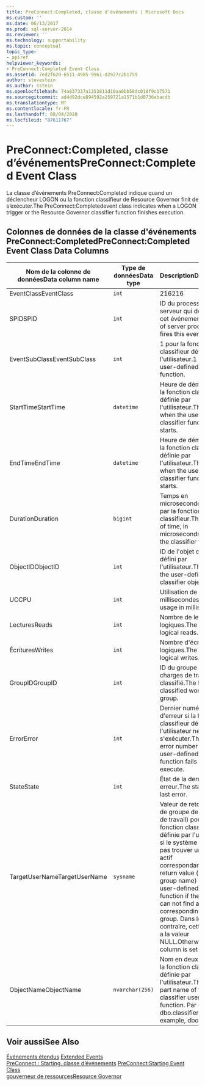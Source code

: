 ```yaml
---
title: PreConnect:Completed, classe d’événements | Microsoft Docs
ms.custom: ''
ms.date: 06/13/2017
ms.prod: sql-server-2014
ms.reviewer: ''
ms.technology: supportability
ms.topic: conceptual
topic_type:
- apiref
helpviewer_keywords:
- PreConnect:Completed Event Class
ms.assetid: 7ed2f620-6511-4985-9961-d2927c2b1759
author: stevestein
ms.author: sstein
ms.openlocfilehash: 74a837337a1353811d10aa0bb58dc018f9c17571
ms.sourcegitcommit: ad4d92dce894592a259721a1571b1d8736abacdb
ms.translationtype: MT
ms.contentlocale: fr-FR
ms.lasthandoff: 08/04/2020
ms.locfileid: "87611767"
---
```

# <a name="preconnectcompleted-event-class"></a><span data-ttu-id="a2240-102">PreConnect:Completed, classe d’événements</span><span class="sxs-lookup"><span data-stu-id="a2240-102">PreConnect:Completed Event Class</span></span>
  <span data-ttu-id="a2240-103">La classe d’événements PreConnect:Completed indique quand un déclencheur LOGON ou la fonction classifieur de Resource Governor finit de s’exécuter.</span><span class="sxs-lookup"><span data-stu-id="a2240-103">The PreConnect:Completedevent class indicates when a LOGON trigger or the Resource Governor classifier function finishes execution.</span></span>  
  
## <a name="preconnectcompleted-event-class-data-columns"></a><span data-ttu-id="a2240-104">Colonnes de données de la classe d'événements PreConnect:Completed</span><span class="sxs-lookup"><span data-stu-id="a2240-104">PreConnect:Completed Event Class Data Columns</span></span>  
  
|<span data-ttu-id="a2240-105">Nom de la colonne de données</span><span class="sxs-lookup"><span data-stu-id="a2240-105">Data column name</span></span>|<span data-ttu-id="a2240-106">Type de données</span><span class="sxs-lookup"><span data-stu-id="a2240-106">Data type</span></span>|<span data-ttu-id="a2240-107">Description</span><span class="sxs-lookup"><span data-stu-id="a2240-107">Description</span></span>|<span data-ttu-id="a2240-108">ID de la colonne</span><span class="sxs-lookup"><span data-stu-id="a2240-108">Column ID</span></span>|<span data-ttu-id="a2240-109">Filtrable</span><span class="sxs-lookup"><span data-stu-id="a2240-109">Filterable</span></span>|  
|----------------------|---------------|-----------------|---------------|----------------|  
|<span data-ttu-id="a2240-110">EventClass</span><span class="sxs-lookup"><span data-stu-id="a2240-110">EventClass</span></span>|`int`|<span data-ttu-id="a2240-111">216</span><span class="sxs-lookup"><span data-stu-id="a2240-111">216</span></span>|<span data-ttu-id="a2240-112">27</span><span class="sxs-lookup"><span data-stu-id="a2240-112">27</span></span>|<span data-ttu-id="a2240-113">Non</span><span class="sxs-lookup"><span data-stu-id="a2240-113">No</span></span>|  
|<span data-ttu-id="a2240-114">SPID</span><span class="sxs-lookup"><span data-stu-id="a2240-114">SPID</span></span>|`int`|<span data-ttu-id="a2240-115">ID du processus serveur qui déclenche cet événement.</span><span class="sxs-lookup"><span data-stu-id="a2240-115">The ID of server process that fires this event.</span></span>|<span data-ttu-id="a2240-116">12</span><span class="sxs-lookup"><span data-stu-id="a2240-116">12</span></span>|<span data-ttu-id="a2240-117">Oui</span><span class="sxs-lookup"><span data-stu-id="a2240-117">Yes</span></span>|  
|<span data-ttu-id="a2240-118">EventSubClass</span><span class="sxs-lookup"><span data-stu-id="a2240-118">EventSubClass</span></span>|`int`|<span data-ttu-id="a2240-119">1 pour la fonction classifieur définie par l'utilisateur.</span><span class="sxs-lookup"><span data-stu-id="a2240-119">1 for the user-defined classifier function.</span></span>|<span data-ttu-id="a2240-120">21</span><span class="sxs-lookup"><span data-stu-id="a2240-120">21</span></span>|<span data-ttu-id="a2240-121">Oui</span><span class="sxs-lookup"><span data-stu-id="a2240-121">Yes</span></span>|  
|<span data-ttu-id="a2240-122">StartTime</span><span class="sxs-lookup"><span data-stu-id="a2240-122">StartTime</span></span>|`datetime`|<span data-ttu-id="a2240-123">Heure de démarrage de la fonction classifieur définie par l'utilisateur.</span><span class="sxs-lookup"><span data-stu-id="a2240-123">The time when the user-defined classifier function starts.</span></span>|<span data-ttu-id="a2240-124">14</span><span class="sxs-lookup"><span data-stu-id="a2240-124">14</span></span>|<span data-ttu-id="a2240-125">Oui</span><span class="sxs-lookup"><span data-stu-id="a2240-125">Yes</span></span>|  
|<span data-ttu-id="a2240-126">EndTime</span><span class="sxs-lookup"><span data-stu-id="a2240-126">EndTime</span></span>|`datetime`|<span data-ttu-id="a2240-127">Heure de démarrage de la fonction classifieur définie par l'utilisateur.</span><span class="sxs-lookup"><span data-stu-id="a2240-127">The time when the user-defined classifier function starts.</span></span>|<span data-ttu-id="a2240-128">15</span><span class="sxs-lookup"><span data-stu-id="a2240-128">15</span></span>|<span data-ttu-id="a2240-129">Oui</span><span class="sxs-lookup"><span data-stu-id="a2240-129">Yes</span></span>|  
|<span data-ttu-id="a2240-130">Duration</span><span class="sxs-lookup"><span data-stu-id="a2240-130">Duration</span></span>|`bigint`|<span data-ttu-id="a2240-131">Temps en microsecondes utilisé par la fonction classifieur.</span><span class="sxs-lookup"><span data-stu-id="a2240-131">The amount of time, in microseconds, used by the classifier function.</span></span>|<span data-ttu-id="a2240-132">13</span><span class="sxs-lookup"><span data-stu-id="a2240-132">13</span></span>|<span data-ttu-id="a2240-133">Oui</span><span class="sxs-lookup"><span data-stu-id="a2240-133">Yes</span></span>|  
|<span data-ttu-id="a2240-134">ObjectID</span><span class="sxs-lookup"><span data-stu-id="a2240-134">ObjectID</span></span>|`int`|<span data-ttu-id="a2240-135">ID de l'objet classifieur défini par l'utilisateur.</span><span class="sxs-lookup"><span data-stu-id="a2240-135">The ID of the user-defined classifier object.</span></span>|<span data-ttu-id="a2240-136">22</span><span class="sxs-lookup"><span data-stu-id="a2240-136">22</span></span>|<span data-ttu-id="a2240-137">Oui</span><span class="sxs-lookup"><span data-stu-id="a2240-137">Yes</span></span>|  
|<span data-ttu-id="a2240-138">UC</span><span class="sxs-lookup"><span data-stu-id="a2240-138">CPU</span></span>|`int`|<span data-ttu-id="a2240-139">Utilisation de l'UC en millisecondes.</span><span class="sxs-lookup"><span data-stu-id="a2240-139">CPU usage in milliseconds.</span></span>|<span data-ttu-id="a2240-140">18</span><span class="sxs-lookup"><span data-stu-id="a2240-140">18</span></span>|<span data-ttu-id="a2240-141">Oui</span><span class="sxs-lookup"><span data-stu-id="a2240-141">Yes</span></span>|  
|<span data-ttu-id="a2240-142">Lectures</span><span class="sxs-lookup"><span data-stu-id="a2240-142">Reads</span></span>|`int`|<span data-ttu-id="a2240-143">Nombre de lectures logiques.</span><span class="sxs-lookup"><span data-stu-id="a2240-143">The number of logical reads.</span></span>|<span data-ttu-id="a2240-144">16</span><span class="sxs-lookup"><span data-stu-id="a2240-144">16</span></span>|<span data-ttu-id="a2240-145">Oui</span><span class="sxs-lookup"><span data-stu-id="a2240-145">Yes</span></span>|  
|<span data-ttu-id="a2240-146">Écritures</span><span class="sxs-lookup"><span data-stu-id="a2240-146">Writes</span></span>|`int`|<span data-ttu-id="a2240-147">Nombre d'écritures logiques.</span><span class="sxs-lookup"><span data-stu-id="a2240-147">The number of logical writes.</span></span>|<span data-ttu-id="a2240-148">17</span><span class="sxs-lookup"><span data-stu-id="a2240-148">17</span></span>|<span data-ttu-id="a2240-149">Oui</span><span class="sxs-lookup"><span data-stu-id="a2240-149">Yes</span></span>|  
|<span data-ttu-id="a2240-150">GroupID</span><span class="sxs-lookup"><span data-stu-id="a2240-150">GroupID</span></span>|`int`|<span data-ttu-id="a2240-151">ID du groupe de charges de travail classifié.</span><span class="sxs-lookup"><span data-stu-id="a2240-151">The ID of the classified workload group.</span></span>|<span data-ttu-id="a2240-152">66</span><span class="sxs-lookup"><span data-stu-id="a2240-152">66</span></span>|<span data-ttu-id="a2240-153">Oui</span><span class="sxs-lookup"><span data-stu-id="a2240-153">Yes</span></span>|  
|<span data-ttu-id="a2240-154">Error</span><span class="sxs-lookup"><span data-stu-id="a2240-154">Error</span></span>|`int`|<span data-ttu-id="a2240-155">Dernier numéro d'erreur si la fonction classifieur définie par l'utilisateur ne peut pas s'exécuter.</span><span class="sxs-lookup"><span data-stu-id="a2240-155">The last error number if the user-defined classifier function fails to execute.</span></span>|<span data-ttu-id="a2240-156">31</span><span class="sxs-lookup"><span data-stu-id="a2240-156">31</span></span>|<span data-ttu-id="a2240-157">Oui</span><span class="sxs-lookup"><span data-stu-id="a2240-157">Yes</span></span>|  
|<span data-ttu-id="a2240-158">State</span><span class="sxs-lookup"><span data-stu-id="a2240-158">State</span></span>|`int`|<span data-ttu-id="a2240-159">État de la dernière erreur.</span><span class="sxs-lookup"><span data-stu-id="a2240-159">The state of the last error.</span></span>|<span data-ttu-id="a2240-160">30</span><span class="sxs-lookup"><span data-stu-id="a2240-160">30</span></span>|<span data-ttu-id="a2240-161">Oui</span><span class="sxs-lookup"><span data-stu-id="a2240-161">Yes</span></span>|  
|<span data-ttu-id="a2240-162">TargetUserName</span><span class="sxs-lookup"><span data-stu-id="a2240-162">TargetUserName</span></span>|`sysname`|<span data-ttu-id="a2240-163">Valeur de retour (nom de groupe de charges de travail) pour la fonction classifieur définie par l'utilisateur si le système ne peut pas trouver un groupe actif correspondant.</span><span class="sxs-lookup"><span data-stu-id="a2240-163">The return value (workload group name) for the user-defined classifier function if the system can not find a corresponding active group.</span></span> <span data-ttu-id="a2240-164">Dans le cas contraire, cette colonne a la valeur NULL.</span><span class="sxs-lookup"><span data-stu-id="a2240-164">Otherwise, this column is set to NULL.</span></span>|<span data-ttu-id="a2240-165">39</span><span class="sxs-lookup"><span data-stu-id="a2240-165">39</span></span>|<span data-ttu-id="a2240-166">Oui</span><span class="sxs-lookup"><span data-stu-id="a2240-166">Yes</span></span>|  
|<span data-ttu-id="a2240-167">ObjectName</span><span class="sxs-lookup"><span data-stu-id="a2240-167">ObjectName</span></span>|`nvarchar(256)`|<span data-ttu-id="a2240-168">Nom en deux parties de la fonction classifieur définie par l'utilisateur.</span><span class="sxs-lookup"><span data-stu-id="a2240-168">The two-part name of the classifier user-defined function.</span></span> <span data-ttu-id="a2240-169">Par exemple, dbo.classifier.</span><span class="sxs-lookup"><span data-stu-id="a2240-169">For example, dbo.classifier.</span></span>|<span data-ttu-id="a2240-170">34</span><span class="sxs-lookup"><span data-stu-id="a2240-170">34</span></span>|<span data-ttu-id="a2240-171">Oui</span><span class="sxs-lookup"><span data-stu-id="a2240-171">Yes</span></span>|  
  
## <a name="see-also"></a><span data-ttu-id="a2240-172">Voir aussi</span><span class="sxs-lookup"><span data-stu-id="a2240-172">See Also</span></span>  
 <span data-ttu-id="a2240-173">[Événements étendus](../extended-events/extended-events.md) </span><span class="sxs-lookup"><span data-stu-id="a2240-173">[Extended Events](../extended-events/extended-events.md) </span></span>  
 <span data-ttu-id="a2240-174">[PreConnect : Starting, classe d’événements](preconnect-starting-event-class.md) </span><span class="sxs-lookup"><span data-stu-id="a2240-174">[PreConnect:Starting Event Class](preconnect-starting-event-class.md) </span></span>  
 [<span data-ttu-id="a2240-175">gouverneur de ressources</span><span class="sxs-lookup"><span data-stu-id="a2240-175">Resource Governor</span></span>](../resource-governor/resource-governor.md)  
  
  
